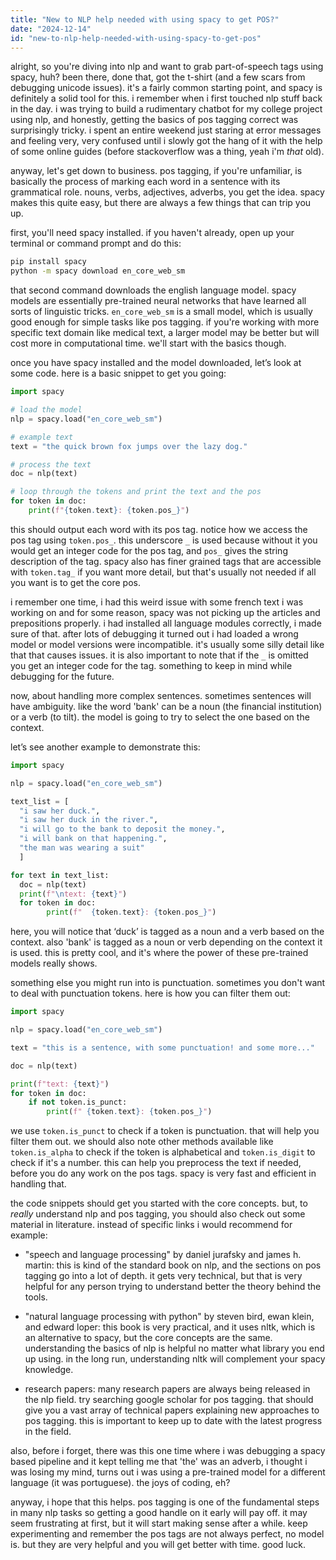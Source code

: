 ```yaml
---
title: "New to NLP help needed with using spacy to get POS?"
date: "2024-12-14"
id: "new-to-nlp-help-needed-with-using-spacy-to-get-pos"
---
```


alright, so you're diving into nlp and want to grab part-of-speech tags using spacy, huh? been there, done that, got the t-shirt (and a few scars from debugging unicode issues). it's a fairly common starting point, and spacy is definitely a solid tool for this. i remember when i first touched nlp stuff back in the day. i was trying to build a rudimentary chatbot for my college project using nlp, and honestly, getting the basics of pos tagging correct was surprisingly tricky. i spent an entire weekend just staring at error messages and feeling very, very confused until i slowly got the hang of it with the help of some online guides (before stackoverflow was a thing, yeah i'm *that* old).

anyway, let's get down to business. pos tagging, if you're unfamiliar, is basically the process of marking each word in a sentence with its grammatical role. nouns, verbs, adjectives, adverbs, you get the idea. spacy makes this quite easy, but there are always a few things that can trip you up.

first, you'll need spacy installed. if you haven't already, open up your terminal or command prompt and do this:

```bash
pip install spacy
python -m spacy download en_core_web_sm
```

that second command downloads the english language model. spacy models are essentially pre-trained neural networks that have learned all sorts of linguistic tricks. `en_core_web_sm` is a small model, which is usually good enough for simple tasks like pos tagging. if you're working with more specific text domain like medical text, a larger model may be better but will cost more in computational time. we'll start with the basics though.

once you have spacy installed and the model downloaded, let’s look at some code. here is a basic snippet to get you going:

```python
import spacy

# load the model
nlp = spacy.load("en_core_web_sm")

# example text
text = "the quick brown fox jumps over the lazy dog."

# process the text
doc = nlp(text)

# loop through the tokens and print the text and the pos
for token in doc:
    print(f"{token.text}: {token.pos_}")
```

this should output each word with its pos tag. notice how we access the pos tag using `token.pos_`. this underscore `_` is used because without it you would get an integer code for the pos tag, and `pos_` gives the string description of the tag. spacy also has finer grained tags that are accessible with `token.tag_` if you want more detail, but that's usually not needed if all you want is to get the core pos.

i remember one time, i had this weird issue with some french text i was working on and for some reason, spacy was not picking up the articles and prepositions properly. i had installed all language modules correctly, i made sure of that. after lots of debugging it turned out i had loaded a wrong model or model versions were incompatible. it's usually some silly detail like that that causes issues. it is also important to note that if the `_` is omitted you get an integer code for the tag. something to keep in mind while debugging for the future.

now, about handling more complex sentences. sometimes sentences will have ambiguity. like the word 'bank' can be a noun (the financial institution) or a verb (to tilt). the model is going to try to select the one based on the context.

let’s see another example to demonstrate this:

```python
import spacy

nlp = spacy.load("en_core_web_sm")

text_list = [
  "i saw her duck.",
  "i saw her duck in the river.",
  "i will go to the bank to deposit the money.",
  "i will bank on that happening.",
  "the man was wearing a suit"
  ]

for text in text_list:
  doc = nlp(text)
  print(f"\ntext: {text}")
  for token in doc:
        print(f"  {token.text}: {token.pos_}")
```

here, you will notice that ‘duck’ is tagged as a noun and a verb based on the context. also 'bank' is tagged as a noun or verb depending on the context it is used. this is pretty cool, and it's where the power of these pre-trained models really shows.

something else you might run into is punctuation. sometimes you don't want to deal with punctuation tokens. here is how you can filter them out:

```python
import spacy

nlp = spacy.load("en_core_web_sm")

text = "this is a sentence, with some punctuation! and some more..."

doc = nlp(text)

print(f"text: {text}")
for token in doc:
    if not token.is_punct:
        print(f" {token.text}: {token.pos_}")
```

we use `token.is_punct` to check if a token is punctuation. that will help you filter them out. we should also note other methods available like `token.is_alpha` to check if the token is alphabetical and `token.is_digit` to check if it's a number. this can help you preprocess the text if needed, before you do any work on the pos tags. spacy is very fast and efficient in handling that.

the code snippets should get you started with the core concepts. but, to *really* understand nlp and pos tagging, you should also check out some material in literature. instead of specific links i would recommend for example:

*   "speech and language processing" by daniel jurafsky and james h. martin: this is kind of the standard book on nlp, and the sections on pos tagging go into a lot of depth. it gets very technical, but that is very helpful for any person trying to understand better the theory behind the tools.

*   "natural language processing with python" by steven bird, ewan klein, and edward loper: this book is very practical, and it uses nltk, which is an alternative to spacy, but the core concepts are the same. understanding the basics of nlp is helpful no matter what library you end up using. in the long run, understanding nltk will complement your spacy knowledge.

*   research papers: many research papers are always being released in the nlp field. try searching google scholar for pos tagging. that should give you a vast array of technical papers explaining new approaches to pos tagging. this is important to keep up to date with the latest progress in the field.

also, before i forget, there was this one time where i was debugging a spacy based pipeline and it kept telling me that 'the' was an adverb, i thought i was losing my mind, turns out i was using a pre-trained model for a different language (it was portuguese). the joys of coding, eh?

anyway, i hope that this helps. pos tagging is one of the fundamental steps in many nlp tasks so getting a good handle on it early will pay off. it may seem frustrating at first, but it will start making sense after a while. keep experimenting and remember the pos tags are not always perfect, no model is. but they are very helpful and you will get better with time. good luck.
